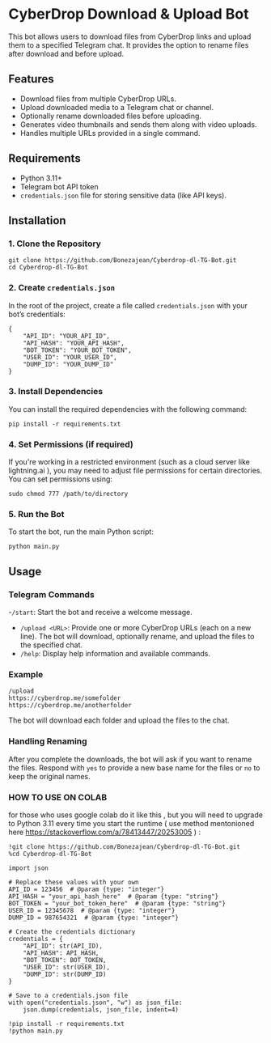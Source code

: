 
# CyberDrop Download & Upload Bot

This bot allows users to download files from CyberDrop links and upload them to a specified Telegram chat. It provides the option to rename files after download and before upload.

## Features
- Download files from multiple CyberDrop URLs.
- Upload downloaded media to a Telegram chat or channel.
- Optionally rename downloaded files before uploading.
- Generates video thumbnails and sends them along with video uploads.
- Handles multiple URLs provided in a single command.

## Requirements
- Python 3.11+
- Telegram bot API token
- `credentials.json` file for storing sensitive data (like API keys).

## Installation

### 1. Clone the Repository
```
git clone https://github.com/Bonezajean/Cyberdrop-dl-TG-Bot.git
cd Cyberdrop-dl-TG-Bot
```

### 2. Create `credentials.json`
In the root of the project, create a file called `credentials.json` with your bot’s credentials:

```
{
    "API_ID": "YOUR_API_ID",
    "API_HASH": "YOUR_API_HASH",
    "BOT_TOKEN": "YOUR_BOT_TOKEN",
    "USER_ID": "YOUR_USER_ID",
    "DUMP_ID": "YOUR_DUMP_ID"
}
```

### 3. Install Dependencies
You can install the required dependencies with the following command:

```
pip install -r requirements.txt
```

### 4. Set Permissions (if required)
If you're working in a restricted environment (such as a cloud server like lightning.ai ), you may need to adjust file permissions for certain directories. You can set permissions using:

```
sudo chmod 777 /path/to/directory
```

### 5. Run the Bot
To start the bot, run the main Python script:

```
python main.py
```

## Usage

### Telegram Commands
-`/start`: Start the bot and receive a welcome message.
- `/upload <URL>`: Provide one or more CyberDrop URLs (each on a new line). The bot will download, optionally rename, and upload the files to the specified chat.
- `/help`: Display help information and available commands.

### Example
```
/upload
https://cyberdrop.me/somefolder
https://cyberdrop.me/anotherfolder
```
The bot will download each folder and upload the files to the chat.

### Handling Renaming
After you complete the downloads, the bot will ask if you want to rename the files. Respond with `yes` to provide a new base name for the files or `no` to keep the original names.

### HOW TO USE ON COLAB

for those who uses google colab do  it like this , but you will need to upgrade to Python 3.11 every time you start the runtime ( use method mentonioned here https://stackoverflow.com/a/78413447/20253005 ) :


```
!git clone https://github.com/Bonezajean/Cyberdrop-dl-TG-Bot.git
%cd Cyberdrop-dl-TG-Bot

import json

# Replace these values with your own
API_ID = 123456  # @param {type: "integer"}
API_HASH = "your_api_hash_here"  # @param {type: "string"}
BOT_TOKEN = "your_bot_token_here"  # @param {type: "string"}
USER_ID = 12345678  # @param {type: "integer"}
DUMP_ID = 987654321  # @param {type: "integer"}

# Create the credentials dictionary
credentials = {
    "API_ID": str(API_ID),
    "API_HASH": API_HASH,
    "BOT_TOKEN": BOT_TOKEN,
    "USER_ID": str(USER_ID),
    "DUMP_ID": str(DUMP_ID)
}

# Save to a credentials.json file
with open("credentials.json", "w") as json_file:
    json.dump(credentials, json_file, indent=4)

!pip install -r requirements.txt
!python main.py

```
